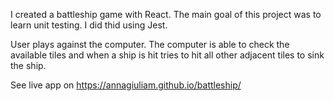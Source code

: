 I created a battleship game with React.
The main goal of this project was to learn unit testing. I did thid using Jest.

User plays against the computer.
The computer is able to check the available tiles and when a ship is hit tries to hit all other adjacent tiles to sink the ship.

See live app on https://annagiuliam.github.io/battleship/
